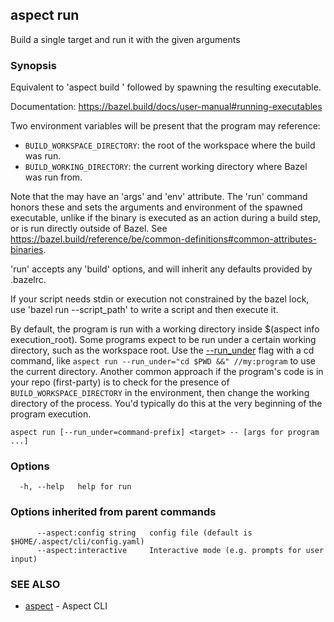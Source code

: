 ## aspect run

Build a single target and run it with the given arguments

### Synopsis

Equivalent to 'aspect build <target>' followed by spawning the resulting executable.

Documentation: <https://bazel.build/docs/user-manual#running-executables>

Two environment variables will be present that the program may reference:
- `BUILD_WORKSPACE_DIRECTORY`: the root of the workspace where the build was run.
- `BUILD_WORKING_DIRECTORY`: the current working directory where Bazel was run from.

Note that the <target> may have an 'args' and 'env' attribute. The 'run' command honors these and
sets the arguments and environment of the spawned executable, unlike if the binary is executed as
an action during a build step, or is run directly outside of Bazel.
See <https://bazel.build/reference/be/common-definitions#common-attributes-binaries>.

'run' accepts any 'build' options, and will inherit any defaults provided by .bazelrc.

If your script needs stdin or execution not constrained by the bazel lock,
use 'bazel run --script_path' to write a script and then execute it.

By default, the program is run with a working directory inside $(aspect info execution_root).
Some programs expect to be run under a certain working directory, such as the workspace root.
Use the [--run_under](https://bazel.build/docs/user-manual#run_under) flag with a cd command, like
`aspect run --run_under="cd $PWD &&" //my:program` to use the current directory.
Another common approach if the program's code is in your repo (first-party) is to check for the
presence of `BUILD_WORKSPACE_DIRECTORY` in the environment, then change the working
directory of the process. You'd typically do this at the very beginning of the program execution.


```
aspect run [--run_under=command-prefix] <target> -- [args for program ...]
```

### Options

```
  -h, --help   help for run
```

### Options inherited from parent commands

```
      --aspect:config string   config file (default is $HOME/.aspect/cli/config.yaml)
      --aspect:interactive     Interactive mode (e.g. prompts for user input)
```

### SEE ALSO

* [aspect](aspect.md)	 - Aspect CLI

